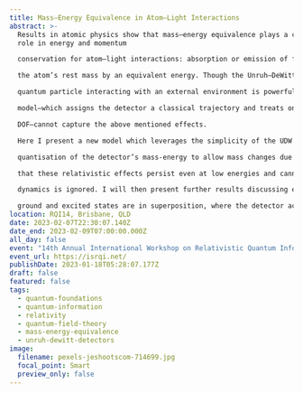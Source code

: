 ```yaml
---
title: Mass–Energy Equivalence in Atom–Light Interactions
abstract: >-
  Results in atomic physics show that mass–energy equivalence plays a crucial
  role in energy and momentum

  conservation for atom–light interactions: absorption or emission of field quanta must also change

  the atom’s rest mass by an equivalent energy. Though the Unruh–DeWitt (UDW) detector model of a

  quantum particle interacting with an external environment is powerful in its simplicity, the dominant

  model—which assigns the detector a classical trajectory and treats only the internal state as a quantum

  DOF—cannot capture the above mentioned effects.

  Here I present a new model which leverages the simplicity of the UDW model while also incorporating

  quantisation of the detector’s mass-energy to allow mass changes due to emission/absorption. I show

  that these relativistic effects persist even at low energies and cannot be ignored unless all centre of mass

  dynamics is ignored. I will then present further results discussing effects that arise when such a detector’s

  ground and excited states are in superposition, where the detector acts as a quantum clock.
location: RQI14, Brisbane, QLD
date: 2023-02-07T22:30:07.140Z
date_end: 2023-02-09T07:00:00.000Z
all_day: false
event: "14th Annual International Workshop on Relativistic Quantum Information "
event_url: https://isrqi.net/
publishDate: 2023-01-18T05:28:07.177Z
draft: false
featured: false
tags:
  - quantum-foundations
  - quantum-information
  - relativity
  - quantum-field-theory
  - mass-energy-equivalence
  - unruh-dewitt-detectors
image:
  filename: pexels-jeshootscom-714699.jpg
  focal_point: Smart
  preview_only: false
---
```

